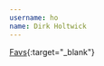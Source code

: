 ```yaml
---
username: ho
name: Dirk Holtwick
---
```


[Favs](https://itunes.apple.com/us/app/favs/id436961703?mt=12&ign-mpt=uo%3D4){:target="_blank"}
